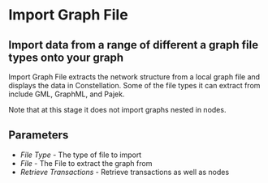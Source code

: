 # Import Graph File

## Import data from a range of different a graph file types onto your graph

Import Graph File extracts the network structure from a local graph file and
displays the data in Constellation. Some of the file types it can extract 
from include GML, GraphML, and Pajek.

Note that at this stage it does not import graphs nested in nodes.

## Parameters

-   *File Type* - The type of file to import
-   *File* - The File to extract the graph from
-   *Retrieve Transactions* - Retrieve transactions as well as nodes

